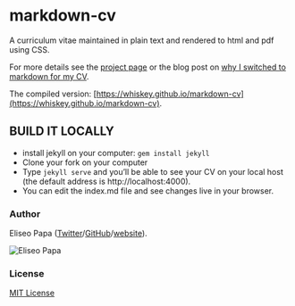 markdown-cv
===========

A curriculum vitae maintained in plain text and rendered to html and pdf using CSS.

For more details see the [project page](http://elipapa.github.io/markdown-cv) or the blog post on [why I switched to markdown for my CV](http://elipapa.github.io/blog/why-i-switched-to-markdown-for-my-cv.html).

The compiled version: [https://whiskey.github.io/markdown-cv](https://whiskey.github.io/markdown-cv).

## BUILD IT LOCALLY

* install jekyll on your computer: `gem install jekyll`
* Clone your fork on your computer
* Type `jekyll serve` and you’ll be able to see your CV on your local host (the default address is http://localhost:4000).
* You can edit the index.md file and see changes live in your browser.

### Author

Eliseo Papa ([Twitter](http://twitter.com/elipapa)/[GitHub](http://github.com/elipapa)/[website](https://elipapa.github.io)).

![Eliseo Papa](https://s.gravatar.com/avatar/eae1f0c01afda2bed9ce9cb88f6873f6?s=100)

### License

[MIT License](https://github.com/elipapa/markdown-cv/blob/master/LICENSE)
